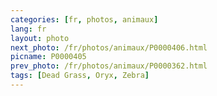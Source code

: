 ```yaml
---
categories: [fr, photos, animaux]
lang: fr
layout: photo
next_photo: /fr/photos/animaux/P0000406.html
picname: P0000405
prev_photo: /fr/photos/animaux/P0000362.html
tags: [Dead Grass, Oryx, Zebra]
---
```


